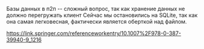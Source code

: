 Базы данных в п2п -- сложный вопрос, так как хранение данных не должно перегружать клиент 
Сейчас мы остановились на SQLite, так как она самая легковесная, фактически является оберткой над файлом.


https://link.springer.com/referenceworkentry/10.1007%2F978-0-387-39940-9_1216